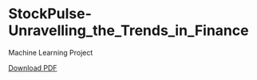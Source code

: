 # StockPulse-Unravelling_the_Trends_in_Finance
Machine Learning Project

[Download PDF](path/to/Users/sadgijakhar/Desktop/StockPulse_Unravelling_the_Trends_in_Finance_student.pdf)
